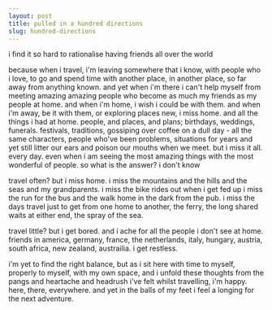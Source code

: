 ```yaml
---
layout: post
title: pulled in a hundred directions
slug: hundred-directions
---
```


i find it so hard to rationalise having friends all over the world

because when i travel, i'm leaving somewhere that i know, with people who i love, to go and spend time with another place, in another place, so far away from anything known. and yet when i'm there i can't help myself from meeting amazing amazing people who become as much my friends as my people at home. and when i'm home, i wish i could be with them. and when i'm away, be it with them, or exploring places new, i miss home. and all the things i had at home. people, and places, and plans; birthdays, weddings, funerals. festivals, traditions, gossiping over coffee on a dull day - all the same characters, people who've been problems, situations for years and yet still litter our ears and poison our mouths when we meet. but i miss it all. every day. even when i am seeing the most amazing things with the most wonderful of people. so what is the answer?
i don't know

travel often? but i miss home. i miss the mountains and the hills and the seas and my grandparents. i miss the bike rides out when i get fed up i miss the run for the bus and the walk home in the dark from the pub. i miss the days travel just to get from one home to another, the ferry, the long shared waits at either end, the spray of the sea.

travel little? but i get bored. and i ache for all the people i don't see at home. friends in america, germany, france, the netherlands, italy, hungary, austria, south africa, new zealand, austrailia. i get restless.

i'm yet to find the right balance, but as i sit here with time to myself, properly to myself, with my own space, and i unfold these thoughts from the pangs and heartache and headrush i've felt whilst travelling, i'm happy. here, there, everywhere. and yet in the balls of my feet i feel a longing for the next adventure.